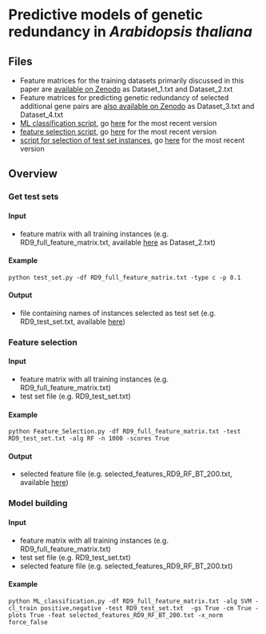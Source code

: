 # Predictive models of genetic redundancy in *Arabidopsis thaliana*


## Files
- Feature matrices for the training datasets primarily discussed in this paper are [available on Zenodo](https://doi.org/10.5281/zenodo.3987384) as Dataset_1.txt and Dataset_2.txt
- Feature matrices for predicting genetic redundancy of selected additional gene pairs are [also available on Zenodo](https://doi.org/10.5281/zenodo.3987384) as Dataset_3.txt and Dataset_4.txt
- [ML classification script](scripts/ML_classification.py), go [here](https://github.com/ShiuLab/ML-Pipeline) for the most recent version
- [feature selection script](scripts/Feature_Selection.py), go [here](https://github.com/ShiuLab/ML-Pipeline) for the most recent version
- [script for selection of test set instances](scripts/test_set.py), go [here](https://github.com/ShiuLab/ML-Pipeline) for the most recent version  

## Overview

### Get test sets

#### Input
- feature matrix with all training instances (e.g. RD9_full_feature_matrix.txt, available [here](https://doi.org/10.5281/zenodo.3987384) as Dataset_2.txt)

#### Example
```
python test_set.py -df RD9_full_feature_matrix.txt -type c -p 0.1
```

#### Output
- file containing names of instances selected as test set (e.g. RD9_test_set.txt, available [here](../data/))


### Feature selection

#### Input
- feature matrix with all training instances (e.g. RD9_full_feature_matrix.txt)
- test set file (e.g. RD9_test_set.txt)

#### Example
```
python Feature_Selection.py -df RD9_full_feature_matrix.txt -test RD9_test_set.txt -alg RF -n 1000 -scores True 
```

#### Output
- selected feature file (e.g. selected_features_RD9_RF_BT_200.txt, available [here](../data/))


### Model building

#### Input
- feature matrix with all training instances (e.g. RD9_full_feature_matrix.txt)
- test set file (e.g. RD9_test_set.txt)
- selected feature file (e.g. selected_features_RD9_RF_BT_200.txt)

#### Example
```
python ML_classification.py -df RD9_full_feature_matrix.txt -alg SVM -cl_train positive,negative -test RD9_test_set.txt  -gs True -cm True -plots True -feat selected_features_RD9_RF_BT_200.txt -x_norm force_false
```
